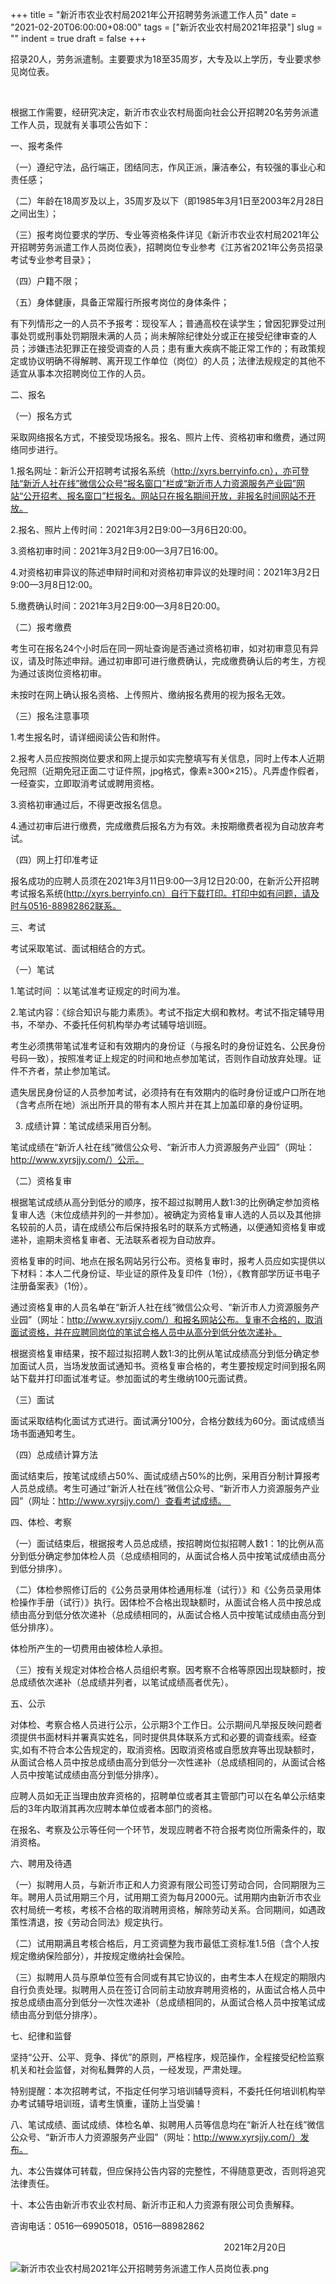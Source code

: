 +++
title = "新沂市农业农村局2021年公开招聘劳务派遣工作人员"
date = "2021-02-20T06:00:00+08:00"
tags = ["新沂农业农村局2021年招录"]
slug = ""
indent = true
draft = false
+++

招录20人，劳务派遣制。主要要求为18至35周岁，大专及以上学历，专业要求参见岗位表。

&nbsp;

根据工作需要，经研究决定，新沂市农业农村局面向社会公开招聘20名劳务派遣工作人员，现就有关事项公告如下：

一、报考条件

（一）遵纪守法，品行端正，团结同志，作风正派，廉洁奉公，有较强的事业心和责任感；

（二）年龄在18周岁及以上，35周岁及以下（即1985年3月1日至2003年2月28日之间出生）；

（三）报考岗位要求的学历、专业等资格条件详见《新沂市农业农村局2021年公开招聘劳务派遣工作人员岗位表》，招聘岗位专业参考《江苏省2021年公务员招录考试专业参考目录》；

（四）户籍不限；

（五）身体健康，具备正常履行所报考岗位的身体条件；

有下列情形之一的人员不予报考：现役军人；普通高校在读学生；曾因犯罪受过刑事处罚或刑事处罚期限未满的人员；尚未解除纪律处分或正在接受纪律审查的人员；涉嫌违法犯罪正在接受调查的人员；患有重大疾病不能正常工作的；有政策规定或协议明确不得解聘、离开现工作单位（岗位）的人员；法律法规规定的其他不适宜从事本次招聘岗位工作的人员。

二、报名

（一）报名方式

采取网络报名方式，不接受现场报名。报名、照片上传、资格初审和缴费，通过网络同步进行。

1.报名网址：新沂公开招聘考试报名系统（http://xyrs.berryinfo.cn），亦可登陆“新沂人社在线”微信公众号“报名窗口”栏或“新沂市人力资源服务产业园”网站“公开招考、报名窗口”栏报名。网站只在报名期间开放，非报名时间网站不开放。

2.报名、照片上传时间：2021年3月2日9:00—3月6日20:00。

3.资格初审时间：2021年3月2日9:00—3月7日16:00。

4.对资格初审异议的陈述申辩时间和对资格初审异议的处理时间：2021年3月2日9:00—3月8日12:00。

5.缴费确认时间：2021年3月2日9:00—3月8日20:00。

（二）报考缴费

考生可在报名24个小时后在同一网址查询是否通过资格初审，如对初审意见有异议，请及时陈述申辩。通过初审即可进行缴费确认，完成缴费确认后的考生，方视为通过该岗位资格初审。

未按时在网上确认报名资格、上传照片、缴纳报名费用的视为报名无效。

（三）报名注意事项

1.考生报名时，请详细阅读公告和附件。

2.报考人员应按照岗位要求和网上提示如实完整填写有关信息，同时上传本人近期免冠照（近期免冠正面二寸证件照，jpg格式，像素≥300×215）。凡弄虚作假者，一经查实，立即取消考试或聘用资格。

3.资格初审通过后，不得更改报名信息。

4.通过初审后进行缴费，完成缴费后报名方为有效。未按期缴费者视为自动放弃考试。

（四）网上打印准考证

报名成功的应聘人员须在2021年3月11日9:00—3月12日20:00，在新沂公开招聘考试报名系统(http://xyrs.berryinfo.cn）自行下载打印。打印中如有问题，请及时与0516-88982862联系。

三、考试

考试采取笔试、面试相结合的方式。

（一）笔试

1.笔试时间 ：以笔试准考证规定的时间为准。

2.笔试内容：《综合知识与能力素质》。考试不指定大纲和教材。考试不指定辅导用书，不举办、不委托任何机构举办考试辅导培训班。

考生必须携带笔试准考证和有效期内的身份证（与报名时的身份证姓名、公民身份号码一致），按照准考证上规定的时间和地点参加笔试，否则作自动放弃处理。证件不齐者，禁止参加笔试。

遗失居民身份证的人员参加考试，必须持有在有效期内的临时身份证或户口所在地（含考点所在地）派出所开具的带有本人照片并在其上加盖印章的身份证明。

3. 成绩计算：笔试成绩采用百分制。

笔试成绩在“新沂人社在线”微信公众号、“新沂市人力资源服务产业园”（网址：http://www.xyrsjjy.com/）公示。

（二）资格复审

根据笔试成绩从高分到低分的顺序，按不超过拟聘用人数1:3的比例确定参加资格复审人选（末位成绩并列的一并参加）。被确定为资格复审人选的人员以及其他排名较前的人员，请在成绩公布后保持报名时的联系方式畅通，以便通知资格复审或递补，逾期未资格复审者、无法联系者视为自动放弃。

资格复审的时间、地点在报名网站另行公布。资格复审时，报考人员应如实提供以下材料：本人二代身份证、毕业证的原件及复印件（1份），《教育部学历证书电子注册备案表》（1份）。

通过资格复审的人员名单在“新沂人社在线”微信公众号、“新沂市人力资源服务产业园”（网址：http://www.xyrsjjy.com/）和报名网站公布。复审不合格的，取消面试资格，并在应聘同岗位的笔试合格人员中从高分到低分依次递补。

根据资格复审结果，按不超过拟招聘人数1:3的比例从笔试成绩高分到低分确定参加面试人员，当场发放面试通知书。资格复审合格的，考生要按规定时间到报名网站下载并打印面试准考证。参加面试的考生缴纳100元面试费。

（三）面试

面试采取结构化面试方式进行。面试满分100分，合格分数线为60分。面试成绩当场书面通知考生。

（四）总成绩计算方法

面试结束后，按笔试成绩占50%、面试成绩占50%的比例，采用百分制计算报考人员总成绩。考生可通过“新沂人社在线”微信公众号、“新沂市人力资源服务产业园”（网址：http://www.xyrsjjy.com/）查看考试成绩。　

四、体检、考察

（一）面试结束后，根据报考人员总成绩，按招聘岗位拟招聘人数1：1的比例从高分到低分确定参加体检人员（总成绩相同的，从面试合格人员中按笔试成绩由高分到低分排序）。

（二）体检参照修订后的《公务员录用体检通用标准（试行）》和《公务员录用体检操作手册（试行）》执行。因体检不合格出现缺额时，从面试合格人员中按总成绩由高分到低分依次递补（总成绩相同的，从面试合格人员中按笔试成绩由高分到低分排序）。

体检所产生的一切费用由被体检人承担。

（三）按有关规定对体检合格人员组织考察。因考察不合格等原因出现缺额时，按总成绩依次递补（总成绩并列者，以笔试成绩高者优先）。

五、公示

对体检、考察合格人员进行公示，公示期3个工作日。公示期间凡举报反映问题者须提供书面材料并署真实姓名，同时提供具体联系方式和必要的调查线索。经查实,如有不符合本公告规定的，取消资格。因取消资格或自愿放弃等出现缺额时，从面试合格人员中按总成绩由高分到低分一次性递补（总成绩相同的，从面试合格人员中按笔试成绩由高分到低分排序）。

应聘人员如无正当理由放弃资格的，招聘单位或者其主管部门可以在名单公示结束后的3年内取消其再次应聘本单位或者本部门的资格。

在报名、考察及公示等任何一个环节，发现应聘者不符合报考岗位所需条件的，取消资格。

六、聘用及待遇

（一）拟聘用人员，与新沂市正和人力资源有限公司签订劳动合同，合同期限为三年。聘用人员试用期三个月，试用期工资为每月2000元。试用期内由新沂市农业农村局统一考核，考核不合格的取消聘用资格，解除劳动关系。合同期间，如遇政策性清退，按《劳动合同法》规定执行。

（二）试用期满且考核合格后，月工资调整为我市最低工资标准1.5倍（含个人按规定缴纳保险部分），并按规定缴纳社会保险。

（三）拟聘用人员与原单位签有合同或有其它协议的，由考生本人在规定的期限内自行负责处理。拟聘用人员在签订合同前主动放弃聘用资格的，从面试合格人员中按总成绩由高分到低分一次性次递补（总成绩相同的，从面试合格人员中按笔试成绩由高分到低分排序）。

七、纪律和监督

坚持“公开、公平、竞争、择优”的原则，严格程序，规范操作，全程接受纪检监察机关和社会监督，对徇私舞弊的人员，一经发现，严肃处理。

特别提醒：本次招聘考试，不指定任何学习培训辅导资料，不委托任何培训机构举办考试辅导培训班，请考生慎重，谨防上当受骗！

八、笔试成绩、面试成绩、体检名单、拟聘用人员等信息均在“新沂人社在线”微信公众号、“新沂市人力资源服务产业园”（网址：http://www.xyrsjjy.com/）发布。

九、本公告媒体可转载，但应保持公告内容的完整性，不得随意更改，否则将追究法律责任。

十、本公告由新沂市农业农村局、新沂市正和人力资源有限公司负责解释。

咨询电话：0516—69905018，0516—88982862


<div style="text-align: right">2021年2月20日&nbsp;&nbsp;&nbsp;&nbsp;&nbsp;&nbsp;&nbsp;&nbsp;&nbsp;&nbsp;&nbsp;&nbsp;&nbsp;&nbsp;&nbsp;&nbsp;</div>


![新沂市农业农村局2021年公开招聘劳务派遣工作人员岗位表.png](/images/新沂市农业农村局2021年公开招聘劳务派遣工作人员岗位表.png)





